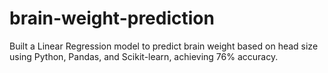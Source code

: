# brain-weight-prediction
Built a Linear Regression model to predict brain weight based on head size using Python, Pandas, and Scikit-learn, achieving 76% accuracy.
